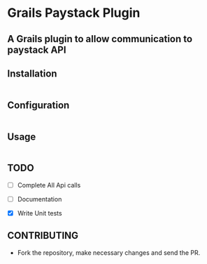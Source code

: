 
# Grails Paystack Plugin

## A Grails plugin to allow communication to paystack API

## Installation

```
```
## Configuration
```
```

## Usage

``` 

```


## TODO
- [ ] Complete All Api calls
- [ ] Documentation
- [X] Write Unit tests


## CONTRIBUTING
- Fork the repository, make necessary changes and send the PR.